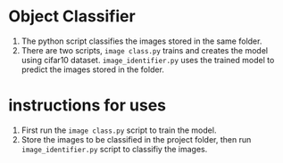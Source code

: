 # Object Classifier

1. The python script classifies the images stored in the same folder.
2. There are two scripts, `image class.py` trains and creates the model using cifar10 dataset. 
`image_identifier.py` uses the trained model to predict the images stored in the folder.

# instructions for uses

1. First run the `image class.py` script to train the model.
2. Store the images to be classified in the project folder, then run `image_identifier.py` script to classifiy the images.